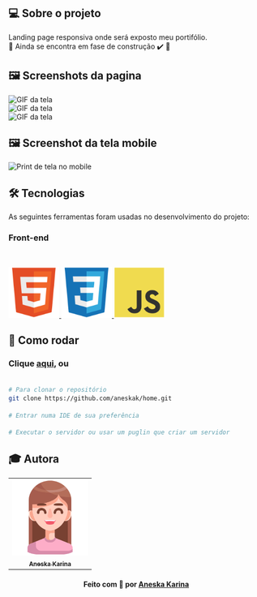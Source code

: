 ## 💻 Sobre o projeto

Landing page responsiva onde será exposto meu portifólio. <br>
🚧 Ainda se encontra em fase de construção ✔️ 🚧

## 🖼 Screenshots da pagina 

<img src="./img/header.gif" alt="GIF da tela">
<br>
<img src="./img/3d-img.gif" alt="GIF da tela">
<br>
<img src="./img/bloco-3.gif" alt="GIF da tela">

## 🖼 Screenshot da tela mobile

<img src="./img/mobile.gif" alt="Print de tela no mobile">


## 🛠 Tecnologias

As seguintes ferramentas foram usadas no desenvolvimento do projeto:

### **Front-end**
<br>
<p align="left">
  <a href="https://developer.mozilla.org/pt-BR/docs/Web/HTML" target="_blank">
    <img src="https://raw.githubusercontent.com/devicons/devicon/master/icons/html5/html5-original.svg" alt="HTML5" width="100" height="100"/>
  </a>

  <a href="https://developer.mozilla.org/pt-BR/docs/Web/CSS" target="_blank">
    <img src="https://raw.githubusercontent.com/devicons/devicon/master/icons/css3/css3-original.svg" alt="Css3" width="100" height="100"/>
  </a>
  
  <a href="https://developer.mozilla.org/en-US/docs/Web/JavaScript" target="_blank">
    <img src="https://raw.githubusercontent.com/devicons/devicon/master/icons/javascript/javascript-original.svg" alt="javascript" width="100" height="100"/>
  </a>
</p>

## 👷 Como rodar

### **Clique <a href="https://aneskak.github.io/home/">aqui</a>, ou**
```bash
  
# Para clonar o repositório
git clone https://github.com/aneskak/home.git

# Entrar numa IDE de sua preferência 

# Executar o servidor ou usar um puglin que criar um servidor

```

## :mortar_board: Autora

<table align="center">
    <tr>
        <td align="center">
            <a href="https://github.com/aneskak">
                <img src="./img/mulher.png" width="150px;" alt="Imagem Desenvolvedora" />
                <br />
                <sub><b>Aneska Karina</b></sub>
            </a>
        </td>
    </tr>
</table>
<h4 align="center">
   Feito com 💖 por <a href="https://www.linkedin.com/in/aneska-karina-7521795b/" target="_blank"> Aneska Karina </a>
</h4>
